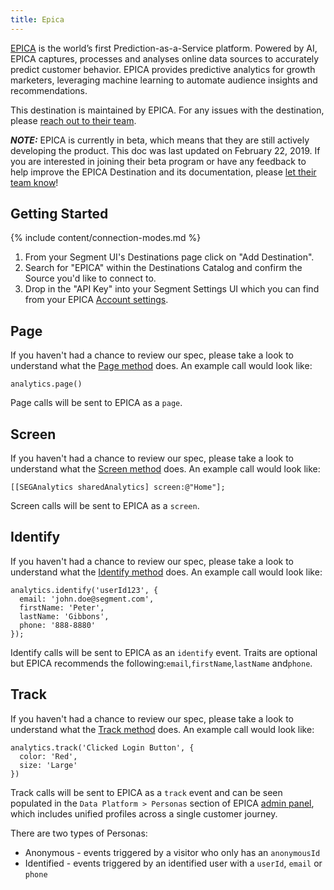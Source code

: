 ```yaml
---
title: Epica
---
```


[EPICA](https://www.epica.ai?utm_source=segmentio&utm_medium=docs&utm_campaign=partners) is the world’s first Prediction-as-a-Service platform. Powered by AI, EPICA captures, processes and analyses online data sources to accurately predict customer behavior. EPICA provides predictive analytics for growth marketers, leveraging machine learning to automate audience insights and recommendations.

This destination is maintained by EPICA. For any issues with the destination, please [reach out to their team](mailto:support@epica.ai).

_**NOTE:**_ EPICA is currently in beta, which means that they are still actively developing the product. This doc was last updated on February 22, 2019. If you are interested in joining their beta program or have any feedback to help improve the EPICA Destination and its documentation, please [let their team know](mailto:support@epica.ai)!


## Getting Started

{% include content/connection-modes.md %}

1. From your Segment UI's Destinations page click on "Add Destination".
2. Search for "EPICA" within the Destinations Catalog and confirm the Source you'd like to connect to.
3. Drop in the "API Key" into your Segment Settings UI which you can find from your EPICA [Account settings](https://platform.epica.ai/account).


## Page

If you haven't had a chance to review our spec, please take a look to understand what the [Page method](https://segment.com/docs/spec/page/) does. An example call would look like:

```
analytics.page()
```

Page calls will be sent to EPICA as a `page`.


## Screen

If you haven't had a chance to review our spec, please take a look to understand what the [Screen method](https://segment.com/docs/spec/page/) does. An example call would look like:

```
[[SEGAnalytics sharedAnalytics] screen:@"Home"];
```

Screen calls will be sent to EPICA as a `screen`.


## Identify

If you haven't had a chance to review our spec, please take a look to understand what the [Identify method](https://segment.com/docs/spec/identify/) does. An example call would look like:

```
analytics.identify('userId123', {
  email: 'john.doe@segment.com',
  firstName: 'Peter',
  lastName: 'Gibbons',
  phone: '888-8880'
});
```

Identify calls will be sent to EPICA as an `identify` event. Traits are optional but EPICA recommends the following:`email`,`firstName`,`lastName` and`phone`.


## Track

If you haven't had a chance to review our spec, please take a look to understand what the [Track method](https://segment.com/docs/spec/track/) does. An example call would look like:

```
analytics.track('Clicked Login Button', {
  color: 'Red',
  size: 'Large'
})
```

Track calls will be sent to EPICA as a `track` event and can be seen populated in the `Data Platform > Personas` section of EPICA [admin panel](https://platform.epica.ai/personas), which includes unified profiles across a single customer journey.

There are two types of Personas:

- Anonymous - events triggered by a visitor who only has an `anonymousId`
- Identified - events triggered by an identified user with a `userId`, `email` or `phone`
